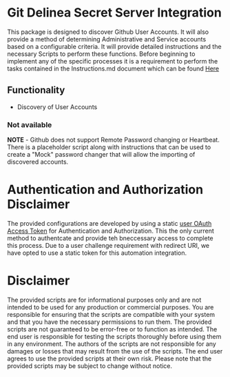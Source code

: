 # Git Delinea Secret Server Integration

This package is designed to discover Github User Accounts. It will also provide a method of determining Administrative and Service accounts based on a configurable criteria. It will provide detailed instructions and the necessary Scripts to perform these functions. Before beginning to implement any of the specific processes it is a requirement to perform the tasks contained in the Instructions.md document which can be found  [Here](./instructions.md)

## Functionality

-   Discovery of User Accounts

### Not available

**NOTE**  - Github does not support Remote Password changing or Heartbeat. There is a placeholder script along with instructions that can be used to create a "Mock" password changer that will allow the importing of discovered accounts.

# Authentication and Authorization Disclaimer

The provided configurations are developed by using a static  [user OAuth Access Token](https://docs.github.com/en/organizations/managing-programmatic-access-to-your-organization/setting-a-personal-access-token-policy-for-your-organization#restricting-access-by-personal-access-tokens-classic)  for Authentication and Authorization. This the only current method to authentcate and provide teh bneccessary access to complete this process. Due to a user challenge requirement with redirect URI, we have opted to use a static token for this automation integration.

# Disclaimer

The provided scripts are for informational purposes only and are not intended to be used for any production or commercial purposes. You are responsible for ensuring that the scripts are compatible with your system and that you have the necessary permissions to run them. The provided scripts are not guaranteed to be error-free or to function as intended. The end user is responsible for testing the scripts thoroughly before using them in any environment. The authors of the scripts are not responsible for any damages or losses that may result from the use of the scripts. The end user agrees to use the provided scripts at their own risk. Please note that the provided scripts may be subject to change without notice.
